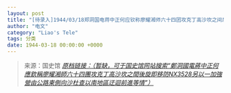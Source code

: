 ```yaml
---
layout: post
title: "[待录入]1944/03/18郑洞国电蒋中正何应钦称廖耀湘师六十四团攻克丁高沙坎之间后旋即移防NX3528另以一加强营由公路东侧向沙杜查以南地区迂回前进等情"
author: "电文"
category: "Liao's Tele"
tags: 分类
date: 1944-03-18 00:00:00 +0000
---
```

> 来源：国史馆 [*原档链接：（暂缺，可于国史馆网站搜索“鄭洞國電蔣中正何應欽稱廖耀湘師六十四團攻克丁高沙坎之間後旋即移防NX3528另以一加強營由公路東側向沙杜查以南地區迂迴前進等情”）*]()
